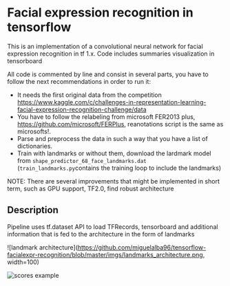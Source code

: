 # Facial expression recognition in tensorflow 
This is an implementation of a convolutional neural network for facial expression recognition in tf 1.x. Code includes summaries visualization in tensorboard

All code is commented by line and consist in several parts, you have to follow the next recommendations in order to run it:

- It needs the first original data from the competition https://www.kaggle.com/c/challenges-in-representation-learning-facial-expression-recognition-challenge/data
- You have to follow the relabeling from microsoft FER2013 plus, https://github.com/microsoft/FERPlus, reanotations script is the same as microsofts!.
- Parse and preprocess the data in such a way that you have a list of dictionaries.
- Train with landmarks or without them, download the lardmark model from `shape_predictor_68_face_landmarks.dat` (`train_landmarks.py`contains the training loop to include the landmarks)

NOTE: There are several improvements that might be implemented in short term, such as GPU support, TF2.0, find robust architecture

## Description

Pipeline uses tf.dataset API to load TFRecords, tensorboard and additional information that is fed to the architecture in the form of landmarks

![landmark architecture](https://github.com/miguelalba96/tensorflow-facialexpr-recognition/blob/master/imgs/landmarks_architecture.png, width=100)

![scores example](https://github.com/miguelalba96/tensorflow-facialexpr-recognition/blob/master/imgs/landmarks_session.png)
